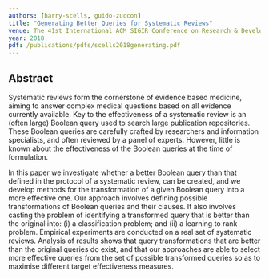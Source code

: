 ```yaml
---
authors: [harry-scells, guido-zuccon]
title: "Generating Better Queries for Systematic Reviews"
venue: The 41st International ACM SIGIR Conference on Research & Development in Information Retrieval
year: 2018
pdf: /publications/pdfs/scells2018generating.pdf
---
```


## Abstract

Systematic reviews form the cornerstone of evidence based medicine, aiming to answer complex medical questions based on all evidence currently available. Key to the effectiveness of a systematic review is an (often large) Boolean query used to search large publication repositories. These Boolean queries are carefully crafted by researchers and information specialists, and often reviewed by a panel of experts. However, little is known about the effectiveness of the Boolean queries at the time of formulation.

In this paper we investigate whether a better Boolean query than that defined in the protocol of a systematic review, can be created, and we develop methods for the transformation of a given Boolean query into a more effective one. Our approach involves defining possible transformations of Boolean queries and their clauses. It also involves casting the problem of identifying a transformed query that is better than the original into: (i) a classification problem; and (ii) a learning to rank problem. Empirical experiments are conducted on a real set of systematic reviews. Analysis of results shows that query transformations that are better than the original queries do exist, and that our approaches are able to select more effective queries from the set of possible transformed queries so as to maximise different target effectiveness measures.
